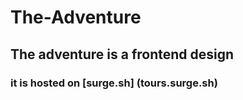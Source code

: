 # The-Adventure 
## The adventure is a frontend design
### it is hosted on [surge.sh] (tours.surge.sh)
